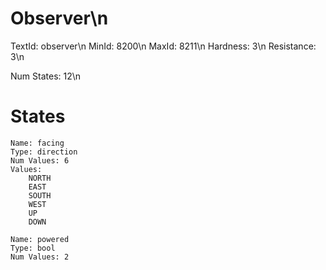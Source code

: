 # Observer\n
TextId: observer\n
MinId: 8200\n
MaxId: 8211\n
Hardness: 3\n
Resistance: 3\n

Num States: 12\n
# States
```
Name: facing
Type: direction
Num Values: 6
Values:
    NORTH
    EAST
    SOUTH
    WEST
    UP
    DOWN

Name: powered
Type: bool
Num Values: 2
```